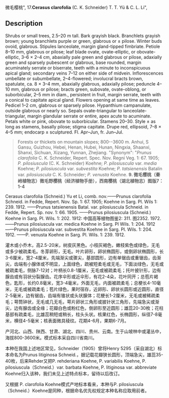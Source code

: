 微毛樱桃",
17.**Cerasus clarofolia** (C. K. Schneider) T. T. Yü & C. L. Li",

## Description
Shrubs or small trees, 2.5–20 m tall. Bark grayish black. Branchlets grayish brown; young branchlets purple or green, glabrous or ± pilose. Winter buds ovoid, glabrous. Stipules lanceolate, margin gland-tipped fimbriate. Petiole 8–10 mm, glabrous or pilose; leaf blade ovate, ovate-elliptic, or obovate-elliptic, 3–6 × 2–4 cm, abaxially pale green and glabrous or pilose, adaxially green and sparsely pubescent or glabrous, base rounded, margin acuminately serrate or biserrate, teeth with a minute to inconspicuous apical gland; secondary veins 7–12 on either side of midvein. Inflorescences umbellate or subumbellate, 2–4-flowered; involucral bracts brown, spatulate, ca. 8 × 3–4 mm, abaxially glabrous, adaxially pilose; peduncle 4–10 mm, glabrous or pilose; bracts green, subovate, ovate-oblong, or suborbicular, 2–5 mm in diam., persistent in fruit, margin serrate, teeth with a conical to capitate apical gland. Flowers opening at same time as leaves. Pedicel 1–2 cm, glabrous or sparsely pilose. Hypanthium campanulate, outside glabrous or nearly so. Sepals ovate-triangular to lanceolate-triangular, margin glandular serrate or entire, apex acute to acuminate. Petals white or pink, obovate to suborbicular. Stamens 20–30. Style ± as long as stamens, basally pilose; stigma capitate. Drupe red, ellipsoid, 7–8 × 4–5 mm; endocarp ± sculptured. Fl. Apr–Jun, fr. Jun–Jul.

> Forests or thickets on mountain slopes; 800--3600 m. Anhui, S Gansu, Guizhou, Hebei, Henan, Hubei, Hunan, Ningxia, Shaanxi, Shanxi, Sichuan, Xizang, Yunnan, Zhejiang.
  "Synonym": "*Prunus clarofolia* C. K. Schneider, Repert. Spec. Nov. Regni Veg. 1: 67. 1905; *P. pilosiuscula* (C. K. Schneider) Koehne; *P. pilosiuscula* var. *media* Koehne; *P. pilosiuscula* var. *subvestita* Koehne; *P. tatsienensis* Batalin var. *pilosiuscula* C. K. Schneider; *P. venusta* Koehne.
**9. 微毛樱桃（秦岭植物志）微毛野樱桃（经济植物手册），西南樱桃（湖北植物志）图版7：1-4**

Cerasus clarofolia (Schneid.) Yu et Li, comb. nov.——Prunus clarofolia Schneid. in Fedde, Repert. Nov. Sp. 1: 67. 1905; Koehne in Sarg. Pl. Wils 1: 239. 1912. ——Prunus tatsienensis Batal. var. pilosiuscula Schneid. in Fedde, Repert. Sp. nov. 1: 66. 1905. ——Prunus pilosiuscula (Schneid.) Koehne in Sarg. Pl. Wils. 1: 202. 1912: 中国高等植物图鉴2: 311. 图2352. 1972. ——Prunus pilosiuscula var. medica Koehne in Sarg. Pl Wils. 1: 204. 1912——Prunus pilosiuscula var. subvestita Koehne in Sarg. Pl. Wils. 1: 204. 1912. ——P. venusta Koehne in Sarg. Pl. Wils. 1: 239. 1912.

灌木或小乔木，高2.5-20米，树皮灰黑色。小枝灰褐色，嫩枝紫色或绿色，无毛或多少被疏柔毛。冬芽卵形，无毛。叶片卵形，卵状椭圆形，或倒卵状椭圆形，长3-6厘米，宽2-4厘米，先端渐尖或骤尖，基部圆形，边有单锯齿或重锯齿，齿渐尖，齿端有小腺体或不明显，上面绿色，疏被短柔毛或无毛，下面淡绿色，无毛或被疏柔毛，侧脉7-12对；叶柄长0.8-1厘米，无毛或被疏柔毛；托叶披针形，边有腺齿或有羽状分裂腺齿。花序伞形或近伞形，有花2-4朵，花叶同开；总苞片褐色，匙形，长约0.8毫米，宽3-4毫米，外面无毛，内面被疏柔毛；总梗长4-10毫米，无毛或被疏柔毛；苞片绿色，果时宿存，近卵形、卵状长圆形或近圆形，直径2-5毫米，边有锯齿，齿端有锥状或头状腺体；花梗长1-2厘米，无毛或被稀疏柔毛；萼筒钟状，无毛或几无毛，萼片卵状三角形或披针状三角形，先端急尖或渐尖，边有腺齿或全缘；花瓣白色或粉红色，倒卵形至近圆形；雄蕊20-30枚；花柱基部有疏柔毛，比雄蕊稍短或稍长，柱头头状。核果红色，长椭圆形，纵径7-8毫米，横径4-5毫米；核表面微具稜纹。花期4-6月，果期6-7月。

产河北、山西、陕西、甘肃、湖北、四川、贵州、云南。生于山坡林中或灌丛中，海拔800-3600米。模式标本采自四川省南川。

本种在我国上述地区常见，Schneider（1905）曾将Henry 5295（采自湖北）标本命名为Prunus litiginosa Schneid.，据记载花瓣狭长圆形，顶端急尖，雄蕊35-40枚，后来Rehder又把P. rehderiana Koehne, P. variabilis Koehne, P. pilosiuscula（Schneid.）var. barbata Koehne, P. litiginosa var. abbreviate Koehne归入该种，我们未见上述特点标本，留待以后改订。

又根据 P. clarofolia Koehne模式产地标本看来，本种与P. pilosiuscula（Schneid.）Koehne是同种，根据命名优先权规定本种名称应取用前者。
